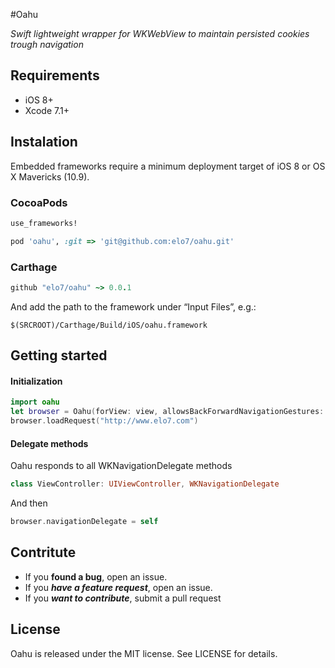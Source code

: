 #Oahu

*Swift lightweight wrapper for WKWebView to maintain persisted cookies trough navigation*

## Requirements
- iOS 8+
- Xcode 7.1+

## Instalation
Embedded frameworks require a minimum deployment target of iOS 8 or OS X Mavericks (10.9).


### CocoaPods
```ruby
use_frameworks! 

pod 'oahu', :git => 'git@github.com:elo7/oahu.git'
```

### Carthage
```ruby
github "elo7/oahu" ~> 0.0.1
```

And add the path to the framework under “Input Files”, e.g.:

```
$(SRCROOT)/Carthage/Build/iOS/oahu.framework
```

## Getting started
#### Initialization
```swift
import oahu
let browser = Oahu(forView: view, allowsBackForwardNavigationGestures: true)
browser.loadRequest("http://www.elo7.com")
```

#### Delegate methods
Oahu responds to all WKNavigationDelegate methods

```swift
class ViewController: UIViewController, WKNavigationDelegate
```

And then

```swift
browser.navigationDelegate = self
```

## Contritute
- If you **found a bug**, open an issue.
- If you ***have a feature request***, open an issue.
- If you ***want to contribute***, submit a pull request


## License
Oahu is released under the MIT license. See LICENSE for details.
